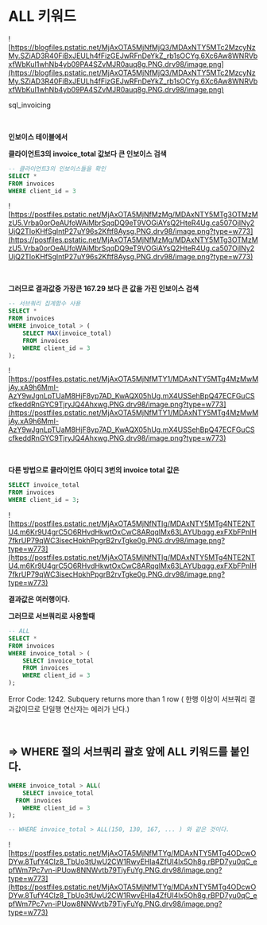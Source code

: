 # ALL 키워드

![https://blogfiles.pstatic.net/MjAxOTA5MjNfMjQ3/MDAxNTY5MTc2MzcyNzMy.SZiAD3R40FiBxJEULh4fFizGEJwRFnDeYkZ_rb1sOCYg.6Xc6Aw8WNRVbxfWbKuI1whNb4yb09PA4SZvMJR0auq8g.PNG.drv98/image.png](https://blogfiles.pstatic.net/MjAxOTA5MjNfMjQ3/MDAxNTY5MTc2MzcyNzMy.SZiAD3R40FiBxJEULh4fFizGEJwRFnDeYkZ_rb1sOCYg.6Xc6Aw8WNRVbxfWbKuI1whNb4yb09PA4SZvMJR0auq8g.PNG.drv98/image.png)

sql_invoicing

<br>

**인보이스 테이블에서**

**클라이언트3의 invoice_total 값보다 큰 인보이스 검색**

```sql
-- 클라이언트3의 인보이스들을 확인
SELECT *
FROM invoices
WHERE client_id = 3
```

![https://postfiles.pstatic.net/MjAxOTA5MjNfMzMg/MDAxNTY5MTg3OTMzMzU5.Vrba0orOeAUfoWAiMbrSqqDQ9eT9VOGiAYsQ2HteR4Ug.ca507OjINy2UjQ2TIoKHfSglntP27uY96s2Kftf8Aysg.PNG.drv98/image.png?type=w773](https://postfiles.pstatic.net/MjAxOTA5MjNfMzMg/MDAxNTY5MTg3OTMzMzU5.Vrba0orOeAUfoWAiMbrSqqDQ9eT9VOGiAYsQ2HteR4Ug.ca507OjINy2UjQ2TIoKHfSglntP27uY96s2Kftf8Aysg.PNG.drv98/image.png?type=w773)

<br>

**그러므로 결과값중 가장큰 167.29 보다 큰 값을 가진 인보이스 검색**

```sql
-- 서브쿼리 집계함수 사용
SELECT *
FROM invoices
WHERE invoice_total > (
	SELECT MAX(invoice_total) 
	FROM invoices	
	WHERE client_id = 3
);
```

![https://postfiles.pstatic.net/MjAxOTA5MjNfMTY1/MDAxNTY5MTg4MzMwMjAy.xA9h6MmI-AzY9wJgnLpTUaM8HjF8yp7AD_KwAQX05hUg.mX4USSehBpQ47ECFGuCScfkeddRnGYC9TjryJQ4Ahxwg.PNG.drv98/image.png?type=w773](https://postfiles.pstatic.net/MjAxOTA5MjNfMTY1/MDAxNTY5MTg4MzMwMjAy.xA9h6MmI-AzY9wJgnLpTUaM8HjF8yp7AD_KwAQX05hUg.mX4USSehBpQ47ECFGuCScfkeddRnGYC9TjryJQ4Ahxwg.PNG.drv98/image.png?type=w773)

<br>

**다른 방법으로 클라이언트 아이디 3번의 invoice total 값은**

```sql
SELECT invoice_total
FROM invoices
WHERE client_id = 3;
```

![https://postfiles.pstatic.net/MjAxOTA5MjNfNTIg/MDAxNTY5MTg4NTE2NTU4.m6Kr9U4grC5O6RHvdHkwtOxCwC8ARqqlMx63LAYUbqgg.exFXbFPnlH7fkrUP79qWC3isecHpkhPpgrB2rvTgke0g.PNG.drv98/image.png?type=w773](https://postfiles.pstatic.net/MjAxOTA5MjNfNTIg/MDAxNTY5MTg4NTE2NTU4.m6Kr9U4grC5O6RHvdHkwtOxCwC8ARqqlMx63LAYUbqgg.exFXbFPnlH7fkrUP79qWC3isecHpkhPpgrB2rvTgke0g.PNG.drv98/image.png?type=w773)

**결과값은 여러행이다.**

**그러므로 서브쿼리로 사용할때**

```sql
-- ALL
SELECT *
FROM invoices
WHERE invoice_total > (
	SELECT invoice_total 
	FROM invoices	
	WHERE client_id = 3
);
```

Error Code: 1242. Subquery returns more than 1 row ( 한행 이상이 서브쿼리 결과값이므로 단일행 연산자는 에러가 난다.)

<br>

## **=> WHERE 절의 서브쿼리 괄호 앞에 ALL 키워드를 붙인다.**

```sql
WHERE invoice_total > ALL(
	SELECT invoice_total
  FROM invoices
	WHERE client_id = 3
);

-- WHERE invoice_total > ALL(150, 130, 167, ... ) 와 같은 것이다.
```

![https://postfiles.pstatic.net/MjAxOTA5MjNfMTYg/MDAxNTY5MTg4ODcwODYw.8TufY4CIz8_TbUo3tUwU2CW1RwvEHla4ZfUI4lx5Oh8g.rBPD7yu0qC_epfWm7Pc7vn-iPUow8NNWvtb79TiyFuYg.PNG.drv98/image.png?type=w773](https://postfiles.pstatic.net/MjAxOTA5MjNfMTYg/MDAxNTY5MTg4ODcwODYw.8TufY4CIz8_TbUo3tUwU2CW1RwvEHla4ZfUI4lx5Oh8g.rBPD7yu0qC_epfWm7Pc7vn-iPUow8NNWvtb79TiyFuYg.PNG.drv98/image.png?type=w773)
